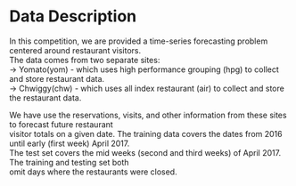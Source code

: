# Data Description
In this competition, we are provided a time-series forecasting problem centered around restaurant visitors.<br>
The data comes from two separate sites:<br>
 -> Yomato(yom) - which uses high performance grouping (hpg) to collect and store restaurant data.<br>
 -> Chwiggy(chw) - which uses all index restaurant (air) to collect and store the restaurant data.<p>
We have use the reservations, visits, and other information from these sites to forecast future restaurant<br>
visitor totals on a given date. The training data covers the dates from 2016 until early (first week) April 2017.<br>
The test set covers the mid weeks (second and third weeks) of April 2017. The training and testing set both<br>
omit days where the restaurants were closed.<br>
